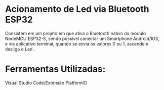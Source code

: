 # Acionamento de Led via Bluetooth ESP32

  Consistem em um projeto em que ativa o Bluetooth nativo do módulo NodeMCU ESP32-S, sendo possivel conectar um Smartphone Android/IOS, 
  e via aplicativo terminal, quando se envia os valores 0 ou 1, ascende e desliga o Led  .

# Ferramentas Utilizadas:

  Visual Studio Code/Extensão PlatformIO
